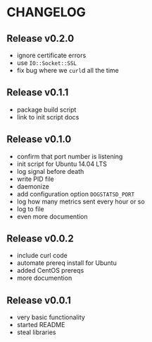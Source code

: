 # CHANGELOG

## Release v0.2.0

* ignore certificate errors
* use `IO::Socket::SSL`
* fix bug where we `curl`d all the time

## Release v0.1.1

* package build script
* link to init script docs

## Release v0.1.0

* confirm that port number is listening
* init script for Ubuntu 14.04 LTS
* log signal before death
* write PID file
* daemonize
* add configuration option `DOGSTATSD_PORT`
* log how many metrics sent every hour or so
* log to file
* even more documention

## Release v0.0.2

* include curl code
* automate prereq install for Ubuntu
* added CentOS prereqs
* more documention

## Release v0.0.1

* very basic functionality
* started README
* steal libraries
